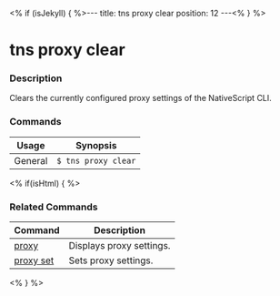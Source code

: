 <% if (isJekyll) { %>---
title: tns proxy clear
position: 12
---<% } %>

# tns proxy clear

### Description

Clears the currently configured proxy settings of the NativeScript CLI.

### Commands

Usage | Synopsis
------|-------
General | `$ tns proxy clear`

<% if(isHtml) { %>

### Related Commands

Command | Description
----------|----------
[proxy](proxy.html) | Displays proxy settings.
[proxy set](proxy-set.html) | Sets proxy settings.
<% } %>
